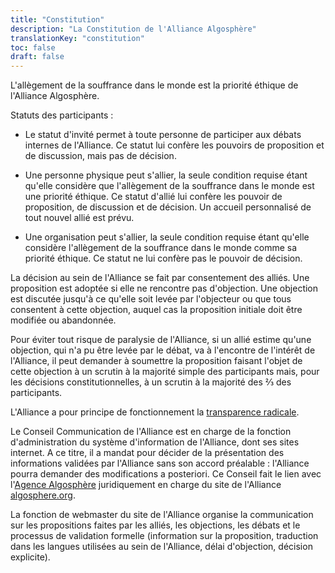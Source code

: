 ```yaml
---
title: "Constitution"
description: "La Constitution de l'Alliance Algosphère"
translationKey: "constitution"
toc: false
draft: false
---
```


L'allègement de la souffrance dans le monde est la priorité éthique de l'Alliance Algosphère.

Statuts des participants :

- Le statut d'invité permet à toute personne de participer aux débats internes de l'Alliance. Ce statut lui confère les pouvoirs de proposition et de discussion, mais pas de décision.

- Une personne physique peut s'allier, la seule condition requise étant qu'elle considère que l'allègement de la souffrance dans le monde est une priorité éthique. Ce statut d'allié lui confère les pouvoir de proposition, de discussion et de décision. Un accueil personnalisé de tout nouvel allié est prévu.

- Une organisation peut s'allier, la seule condition requise étant qu'elle considère l'allègement de la souffrance dans le monde comme sa priorité éthique. Ce statut ne lui confère pas le pouvoir de décision.

La décision au sein de l'Alliance se fait par consentement des alliés. Une proposition est adoptée si elle ne rencontre pas d'objection. Une objection est discutée jusqu'à ce qu'elle soit levée par l'objecteur ou que tous consentent à cette objection, auquel cas la proposition initiale doit être modifiée ou abandonnée.

Pour éviter tout risque de paralysie de l'Alliance, si un allié estime qu'une objection, qui n'a pu être levée par le débat, va à l'encontre de l'intérêt de l'Alliance, il peut demander à soumettre la proposition faisant l'objet de cette objection à un scrutin à la majorité simple des participants mais, pour les décisions constitutionnelles, à un scrutin à la majorité des ⅔ des participants.

L'Alliance a pour principe de fonctionnement la [transparence radicale](http://fr.wikipedia.org/wiki/Transparence_radicale).

Le Conseil Communication de l'Alliance est en charge de la fonction d'administration du système d'information de l'Alliance, dont ses sites internet. A ce titre, il a mandat pour décider de la présentation des informations validées par l'Alliance sans son accord préalable : l'Alliance pourra demander des modifications a posteriori. Ce Conseil fait le lien avec l'[Agence Algosphère](https://www.ic.gc.ca/app/scr/cc/CorporationsCanada/fdrlCrpDtls.html?corpId=8368970) juridiquement en charge du site de l'Alliance [algosphere.org](https://algosphere.org).

La fonction de webmaster du site de l'Alliance organise la communication sur les propositions faites par les alliés, les objections, les débats et le processus de validation formelle (information sur la proposition, traduction dans les langues utilisées au sein de l'Alliance, délai d'objection, décision explicite).
